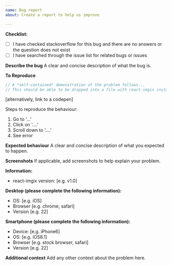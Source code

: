 ```yaml
---
name: Bug report
about: Create a report to help us improve

---
```


**Checklist:**

- [ ] I have checked stackoverflow for this bug and there are no answers or the question does not exist
- [ ] I have searched through the issue list for related bugs or issues

**Describe the bug**
A clear and concise description of what the bug is.

**To Reproduce**
```js
// A *self-contained* demonstration of the problem follows...
// This should be able to be dropped into a file with react-imgix installed and just work
```
[alternatively, link to a codepen]

Steps to reproduce the behaviour:
1. Go to '...'
2. Click on '....'
3. Scroll down to '....'
4. See error

**Expected behaviour**
A clear and concise description of what you expected to happen.

**Screenshots**
If applicable, add screenshots to help explain your problem.

**Information:**
- react-imgix version: [e.g. v1.0]

**Desktop (please complete the following information):**
 - OS: [e.g. iOS]
 - Browser [e.g. chrome, safari]
 - Version [e.g. 22]

**Smartphone (please complete the following information):**
 - Device: [e.g. iPhone6]
 - OS: [e.g. iOS8.1]
 - Browser [e.g. stock browser, safari]
 - Version [e.g. 22]

**Additional context**
Add any other context about the problem here.
